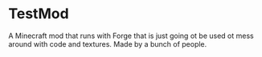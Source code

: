 # TestMod
A Minecraft mod that runs with Forge that is just going ot be used ot mess around with code and textures. Made by a bunch of people.
